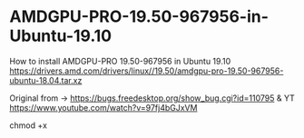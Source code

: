 # AMDGPU-PRO-19.50-967956-in-Ubuntu-19.10
How to install AMDGPU-PRO 19.50-967956 in Ubuntu 19.10 
https://drivers.amd.com/drivers/linux//19.50/amdgpu-pro-19.50-967956-ubuntu-18.04.tar.xz


Original from -> https://bugs.freedesktop.org/show_bug.cgi?id=110795
& YT https://www.youtube.com/watch?v=97fj4bGJxVM

chmod +x <script>
run it... enjoy 
  
  
  
